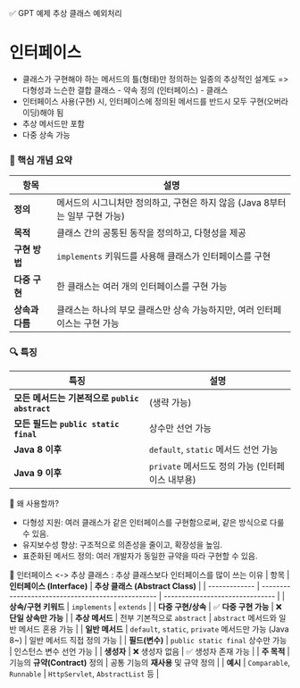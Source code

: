 ✅ GPT 예제
추상 클래스 
예외처리

# 인터페이스
- 클래스가 구현해야 하는 메서드의 틀(형태)만 정의하는 일종의 추상적인 설계도 => 다형성과 느슨한 결합
클래스 - 약속 정의 (인터페이스) - 클래스
- 인터페이스 사용(구현) 시, 인터페이스에 정의된 메서드를 반드시 모두 구현(오버라이딩)해야 됨 
- 추상 메서드만 포함 
- 다중 상속 가능

### 🔷 핵심 개념 요약
| 항목         | 설명                                              |
| ---------- | ----------------------------------------------- |
| **정의**     | 메서드의 시그니처만 정의하고, 구현은 하지 않음 (Java 8부터는 일부 구현 가능) |
| **목적**     | 클래스 간의 공통된 동작을 정의하고, 다형성을 제공                    |
| **구현 방법**  | `implements` 키워드를 사용해 클래스가 인터페이스를 구현            |
| **다중 구현**  | 한 클래스는 여러 개의 인터페이스를 구현 가능                       |
| **상속과 다름** | 클래스는 하나의 부모 클래스만 상속 가능하지만, 여러 인터페이스는 구현 가능      |

### 🔍 특징
| 특징                                  | 설명                               |
| ----------------------------------- | -------------------------------- |
| **모든 메서드는 기본적으로 `public abstract`** | (생략 가능)                          |
| **모든 필드는 `public static final`**    | 상수만 선언 가능                        |
| **Java 8 이후**                       | `default`, `static` 메서드 선언 가능    |
| **Java 9 이후**                       | `private` 메서드도 정의 가능 (인터페이스 내부용) |

🎯 왜 사용할까?
- 다형성 지원: 여러 클래스가 같은 인터페이스를 구현함으로써, 같은 방식으로 다룰 수 있음.
- 유지보수성 향상: 구조적으로 의존성을 줄이고, 확장성을 높임.
- 표준화된 메서드 정의: 여러 개발자가 동일한 규약을 따라 구현할 수 있음.

🎯 인터페이스 <-> 추상 클래스 : 추상 클래스보다 인터페이스를 많이 쓰는 이유
| 항목            | **인터페이스 (Interface)**                             | **추상 클래스 (Abstract Class)**     |
| ------------- | ------------------------------------------------- | ------------------------------- |
| **상속/구현 키워드** | `implements`                                      | `extends`                       |
| **다중 구현/상속**  | ✅ **다중 구현 가능**                                    | ❌ **단일 상속만 가능**                 |
| **추상 메서드**    | 전부 기본적으로 `abstract`                               | `abstract` 메서드와 일반 메서드 혼용 가능    |
| **일반 메서드**    | `default`, `static`, `private` 메서드만 가능 (Java 8\~) | 일반 메서드 직접 정의 가능                 |
| **필드(변수)**    | `public static final` 상수만 가능                      | 인스턴스 변수 선언 가능                   |
| **생성자**       | ❌ 생성자 없음                                          | ✅ 생성자 존재 가능                     |
| **주 목적**      | 기능의 **규약(Contract)** 정의                           | 공통 기능의 **재사용** 및 규약 정의          |
| **예시**        | `Comparable`, `Runnable`                          | `HttpServlet`, `AbstractList` 등 |
